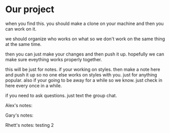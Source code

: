 # Our project

when you find this. you should make a clone on your machine and then you can work on it. 

we should organize who works on what so we don't work on the same thing at the same time. 

then you can just make your changes and then push it up. hopefully we can make sure eveything works properly together.

this will be just for notes. if your working on styles. then make a note here and push it up so no one else works on styles with you. just for anything popular.
also if your going to be away for a while so we know.
just check in here every once in a while.

if you need to ask questions. just text the group chat.


Alex's notes:



Gary's notes:



Rhett's notes:
 testing 2

